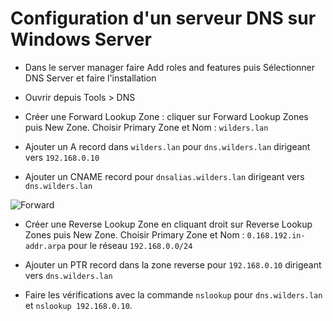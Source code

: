 # Configuration d'un serveur DNS sur Windows Server

-   Dans le server manager  faire Add roles and features puis Sélectionner DNS Server et faire l'installation
    
-   Ouvrir depuis Tools > DNS
    
-   Créer une Forward Lookup Zone : cliquer sur Forward Lookup Zones puis New Zone. Choisir Primary Zone et Nom : `wilders.lan`
    
-   Ajouter un A record dans `wilders.lan` pour `dns.wilders.lan` dirigeant vers `192.168.0.10`
    
-   Ajouter un CNAME record pour `dnsalias.wilders.lan` dirigeant vers `dns.wilders.lan`

  ![Forward](./WinNSCONF)
    
-   Créer une Reverse Lookup Zone en cliquant droit sur Reverse Lookup Zones puis New Zone. Choisir Primary Zone et Nom : `0.168.192.in-addr.arpa` pour le réseau `192.168.0.0/24`
    
-   Ajouter un PTR record dans la zone reverse pour `192.168.0.10` dirigeant vers `dns.wilders.lan`
    
-   Faire les vérifications avec la commande `nslookup` pour `dns.wilders.lan` et `nslookup 192.168.0.10`.
